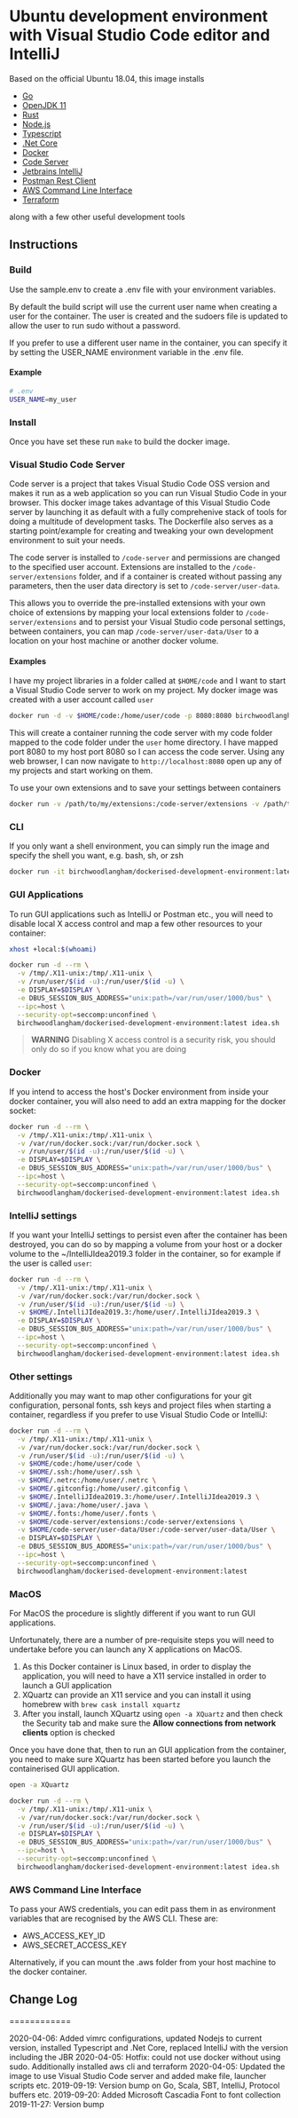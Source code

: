 # Ubuntu development environment with Visual Studio Code editor and IntelliJ

Based on the official Ubuntu 18.04, this image installs

- [Go](https://golang.org)
- [OpenJDK 11](https://openjdk.java.net/)
- [Rust](https://www.rust-lang.org/)
- [Node.js](https://nodejs.org/en/)
- [Typescript](https://www.typescriptlang.org/)
- [.Net Core](https://dotnet.microsoft.com/)
- [Docker](https://www.docker.com/)
- [Code Server](https://github.com/cdr/code-server)
- [Jetbrains IntelliJ](https://www.jetbrains.com/idea/)
- [Postman Rest Client](https://www.postman.com/)
- [AWS Command Line Interface](https://aws.amazon.com/cli/)
- [Terraform](https://www.terraform.io/)

along with a few other useful development tools

## Instructions

### Build

Use the sample.env to create a .env file with your environment variables.

By default the build script will use the current user name when creating a user for the container. The user is created and the sudoers file is updated to allow the user to run sudo without a password.

If you prefer to use a different user name in the container, you can specify it by setting the USER_NAME environment variable in the .env file.

#### Example

```bash
# .env
USER_NAME=my_user
```

### Install

Once you have set these run `make` to build the docker image.

### Visual Studio Code Server

Code server is a project that takes Visual Studio Code OSS version and makes it run as a web application so you can run Visual Studio Code in your browser. This docker image takes advantage of this Visual Studio Code server by launching it as default with a fully comprehenive stack of tools for doing a multitude of development tasks. The Dockerfile also serves as a starting point/example for creating and tweaking your own development environment to suit your needs.

The code server is installed to `/code-server` and permissions are changed to the specified user account. Extensions are installed to the `/code-server/extensions` folder, and if a container is created without passing any parameters, then the user data directory is set to `/code-server/user-data`.

This allows you to override the pre-installed extensions with your own choice of extensions by mapping your local extensions folder to `/code-server/extensions` and to persist your Visual Studio code personal settings, between containers, you can map `/code-server/user-data/User` to a location on your host machine or another docker volume.

#### Examples

I have my project libraries in a folder called at `$HOME/code` and I want to start a Visual Studio Code server to work on my project. My docker image was created with a user account called `user`

```bash
docker run -d -v $HOME/code:/home/user/code -p 8080:8080 birchwoodlangham/dockerised-development-environment:latest
```

This will create a container running the code server with my code folder mapped to the code folder under the `user` home directory. I have mapped port 8080 to my host port 8080 so I can access the code server. Using any web browser, I can now navigate to `http://localhost:8080` open up any of my projects and start working on them.

To use your own extensions and to save your settings between containers

```bash
docker run -v /path/to/my/extensions:/code-server/extensions -v /path/to/my/config:/code-server/user-data/User -p 8080:8080 birchwoodlangham/dockerised-development-environment:latest
```

### CLI

If you only want a shell environment, you can simply run the image and specify the shell you want, e.g. bash, sh, or zsh

```bash
docker run -it birchwoodlangham/dockerised-development-environment:latest zsh
```

### GUI Applications

To run GUI applications such as IntelliJ or Postman etc., you will need to disable local X access control and map a few other resources to your container:

```bash
xhost +local:$(whoami)

docker run -d --rm \
  -v /tmp/.X11-unix:/tmp/.X11-unix \
  -v /run/user/$(id -u):/run/user/$(id -u) \
  -e DISPLAY=$DISPLAY \
  -e DBUS_SESSION_BUS_ADDRESS="unix:path=/var/run/user/1000/bus" \
  --ipc=host \
  --security-opt=seccomp:unconfined \
  birchwoodlangham/dockerised-development-environment:latest idea.sh
```

> **WARNING** Disabling X access control is a security risk, you should only do so if you know what you are doing

### Docker

If you intend to access the host's Docker environment from inside your docker container, you will also need to add an extra mapping for the docker socket:

```bash
docker run -d --rm \
  -v /tmp/.X11-unix:/tmp/.X11-unix \
  -v /var/run/docker.sock:/var/run/docker.sock \
  -v /run/user/$(id -u):/run/user/$(id -u) \
  -e DISPLAY=$DISPLAY \
  -e DBUS_SESSION_BUS_ADDRESS="unix:path=/var/run/user/1000/bus" \
  --ipc=host \
  --security-opt=seccomp:unconfined \
  birchwoodlangham/dockerised-development-environment:latest idea.sh
```

### IntelliJ settings

If you want your IntelliJ settings to persist even after the container has been destroyed, you can do so by mapping a volume from your host or a docker volume to the ~/IntelliJIdea2019.3 folder in the container, so for example if the user is called `user`:

```bash
docker run -d --rm \
  -v /tmp/.X11-unix:/tmp/.X11-unix \
  -v /var/run/docker.sock:/var/run/docker.sock \
  -v /run/user/$(id -u):/run/user/$(id -u) \
  -v $HOME/.IntelliJIdea2019.3:/home/user/.IntelliJIdea2019.3 \
  -e DISPLAY=$DISPLAY \
  -e DBUS_SESSION_BUS_ADDRESS="unix:path=/var/run/user/1000/bus" \
  --ipc=host \
  --security-opt=seccomp:unconfined \
  birchwoodlangham/dockerised-development-environment:latest idea.sh
```

### Other settings

Additionally you may want to map other configurations for your git configuration, personal fonts, ssh keys and project files when starting a container, regardless if you prefer to use Visual Studio Code or IntelliJ:

```bash
docker run -d --rm \
  -v /tmp/.X11-unix:/tmp/.X11-unix \
  -v /var/run/docker.sock:/var/run/docker.sock \
  -v /run/user/$(id -u):/run/user/$(id -u) \
  -v $HOME/code:/home/user/code \
  -v $HOME/.ssh:/home/user/.ssh \
  -v $HOME/.netrc:/home/user/.netrc \
  -v $HOME/.gitconfig:/home/user/.gitconfig \
  -v $HOME/.IntelliJIdea2019.3:/home/user/.IntelliJIdea2019.3 \
  -v $HOME/.java:/home/user/.java \
  -v $HOME/.fonts:/home/user/.fonts \
  -v $HOME/code-server/extensions:/code-server/extensions \
  -v $HOME/code-server/user-data/User:/code-server/user-data/User \
  -e DISPLAY=$DISPLAY \
  -e DBUS_SESSION_BUS_ADDRESS="unix:path=/var/run/user/1000/bus" \
  --ipc=host \
  --security-opt=seccomp:unconfined \
  birchwoodlangham/dockerised-development-environment:latest
```

### MacOS

For MacOS the procedure is slightly different if you want to run GUI applications.

Unfortunately, there are a number of pre-requisite steps you will need to undertake before you can launch any X applications on MacOS.

1. As this Docker container is Linux based, in order to display the application, you will need to have a X11 service installed in order to launch a GUI application
2. XQuartz can provide an X11 service and you can install it using homebrew with ```brew cask install xquartz```
3. After you install, launch XQuartz using ```open -a XQuartz``` and then check the Security tab and make sure the **Allow connections from network clients** option is checked

Once you have done that, then to run an GUI application from the container, you need to make sure XQuartz has been started before you launch the containerised GUI application.

```bash
open -a XQuartz

docker run -d --rm \
  -v /tmp/.X11-unix:/tmp/.X11-unix \
  -v /var/run/docker.sock:/var/run/docker.sock \
  -v /run/user/$(id -u):/run/user/$(id -u) \
  -e DISPLAY=$DISPLAY \
  -e DBUS_SESSION_BUS_ADDRESS="unix:path=/var/run/user/1000/bus" \
  --ipc=host \
  --security-opt=seccomp:unconfined \
  birchwoodlangham/dockerised-development-environment:latest idea.sh
```

### AWS Command Line Interface

To pass your AWS credentials, you can edit pass them in as environment variables that are recognised by the AWS CLI. These are:

- AWS_ACCESS_KEY_ID
- AWS_SECRET_ACCESS_KEY

Alternatively, if you can mount the .aws folder from your host machine to the docker container.

## Change Log

============

2020-04-06: Added vimrc configurations, updated Nodejs to current version, installed Typescript and .Net Core, replaced IntelliJ with the version including the JBR
2020-04-05: Hotfix: could not use docker without using sudo. Additionally installed aws cli and terraform
2020-04-05: Updated the image to use Visual Studio Code server and added make file, launcher scripts etc.
2019-09-19: Version bump on Go, Scala, SBT, IntelliJ, Protocol buffers etc.
2019-09-20: Added Microsoft Cascadia Font to font collection
2019-11-27: Version bump
